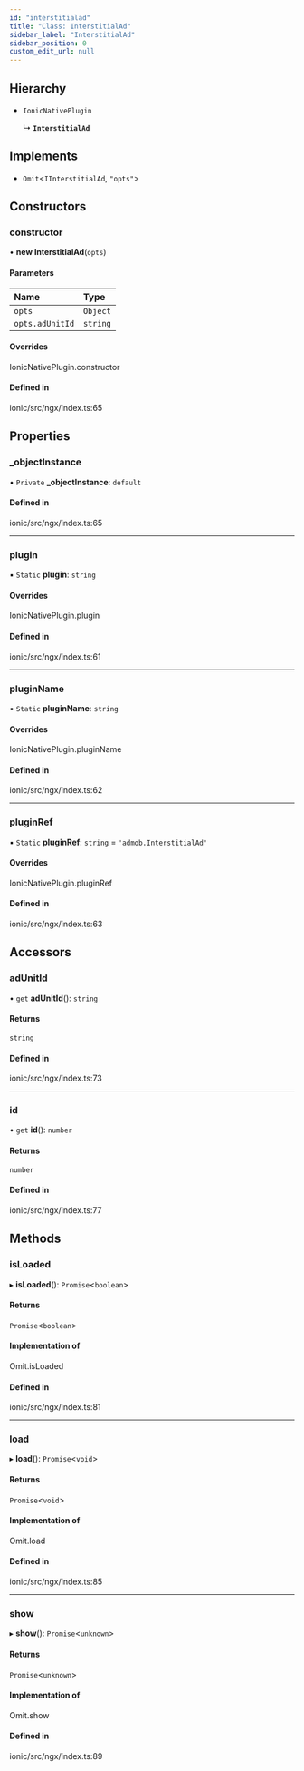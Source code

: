 ```yaml
---
id: "interstitialad"
title: "Class: InterstitialAd"
sidebar_label: "InterstitialAd"
sidebar_position: 0
custom_edit_url: null
---
```


## Hierarchy

- `IonicNativePlugin`

  ↳ **`InterstitialAd`**

## Implements

- `Omit`<`IInterstitialAd`, ``"opts"``\>

## Constructors

### constructor

• **new InterstitialAd**(`opts`)

#### Parameters

| Name | Type |
| :------ | :------ |
| `opts` | `Object` |
| `opts.adUnitId` | `string` |

#### Overrides

IonicNativePlugin.constructor

#### Defined in

ionic/src/ngx/index.ts:65

## Properties

### \_objectInstance

• `Private` **\_objectInstance**: `default`

#### Defined in

ionic/src/ngx/index.ts:65

___

### plugin

▪ `Static` **plugin**: `string`

#### Overrides

IonicNativePlugin.plugin

#### Defined in

ionic/src/ngx/index.ts:61

___

### pluginName

▪ `Static` **pluginName**: `string`

#### Overrides

IonicNativePlugin.pluginName

#### Defined in

ionic/src/ngx/index.ts:62

___

### pluginRef

▪ `Static` **pluginRef**: `string` = `'admob.InterstitialAd'`

#### Overrides

IonicNativePlugin.pluginRef

#### Defined in

ionic/src/ngx/index.ts:63

## Accessors

### adUnitId

• `get` **adUnitId**(): `string`

#### Returns

`string`

#### Defined in

ionic/src/ngx/index.ts:73

___

### id

• `get` **id**(): `number`

#### Returns

`number`

#### Defined in

ionic/src/ngx/index.ts:77

## Methods

### isLoaded

▸ **isLoaded**(): `Promise`<`boolean`\>

#### Returns

`Promise`<`boolean`\>

#### Implementation of

Omit.isLoaded

#### Defined in

ionic/src/ngx/index.ts:81

___

### load

▸ **load**(): `Promise`<`void`\>

#### Returns

`Promise`<`void`\>

#### Implementation of

Omit.load

#### Defined in

ionic/src/ngx/index.ts:85

___

### show

▸ **show**(): `Promise`<`unknown`\>

#### Returns

`Promise`<`unknown`\>

#### Implementation of

Omit.show

#### Defined in

ionic/src/ngx/index.ts:89
